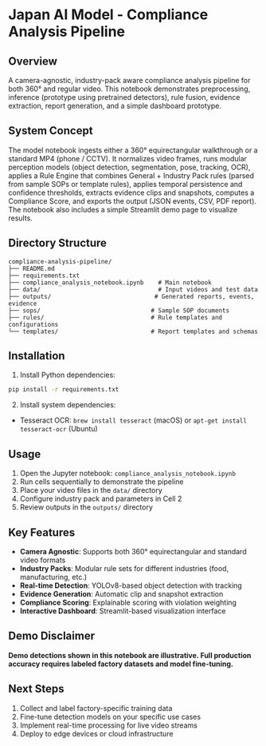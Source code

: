 # Japan AI Model - Compliance Analysis Pipeline

## Overview

A camera-agnostic, industry-pack aware compliance analysis pipeline for both 360° and regular video. This notebook demonstrates preprocessing, inference (prototype using pretrained detectors), rule fusion, evidence extraction, report generation, and a simple dashboard prototype.

## System Concept

The model notebook ingests either a 360° equirectangular walkthrough or a standard MP4 (phone / CCTV). It normalizes video frames, runs modular perception models (object detection, segmentation, pose, tracking, OCR), applies a Rule Engine that combines General + Industry Pack rules (parsed from sample SOPs or template rules), applies temporal persistence and confidence thresholds, extracts evidence clips and snapshots, computes a Compliance Score, and exports the output (JSON events, CSV, PDF report). The notebook also includes a simple Streamlit demo page to visualize results.

## Directory Structure

```
compliance-analysis-pipeline/
├── README.md
├── requirements.txt
├── compliance_analysis_notebook.ipynb    # Main notebook
├── data/                                 # Input videos and test data
├── outputs/                             # Generated reports, events, evidence
├── sops/                               # Sample SOP documents
├── rules/                              # Rule templates and configurations
└── templates/                          # Report templates and schemas
```

## Installation

1. Install Python dependencies:
```bash
pip install -r requirements.txt
```

2. Install system dependencies:
- Tesseract OCR: `brew install tesseract` (macOS) or `apt-get install tesseract-ocr` (Ubuntu)

## Usage

1. Open the Jupyter notebook: `compliance_analysis_notebook.ipynb`
2. Run cells sequentially to demonstrate the pipeline
3. Place your video files in the `data/` directory
4. Configure industry pack and parameters in Cell 2
5. Review outputs in the `outputs/` directory

## Key Features

- **Camera Agnostic**: Supports both 360° equirectangular and standard video formats
- **Industry Packs**: Modular rule sets for different industries (food, manufacturing, etc.)
- **Real-time Detection**: YOLOv8-based object detection with tracking
- **Evidence Generation**: Automatic clip and snapshot extraction
- **Compliance Scoring**: Explainable scoring with violation weighting
- **Interactive Dashboard**: Streamlit-based visualization interface

## Demo Disclaimer

**Demo detections shown in this notebook are illustrative. Full production accuracy requires labeled factory datasets and model fine-tuning.**

## Next Steps

1. Collect and label factory-specific training data
2. Fine-tune detection models on your specific use cases
3. Implement real-time processing for live video streams
4. Deploy to edge devices or cloud infrastructure
